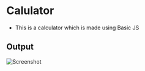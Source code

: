 # Calulator 
- This is a calculator which is made using Basic JS

## Output
![Screenshot](screenshot.jpg)
